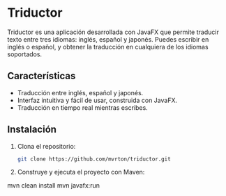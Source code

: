 # Triductor

Triductor es una aplicación desarrollada con JavaFX que permite traducir texto entre tres idiomas: inglés, español y japonés. 
Puedes escribir en inglés o español, y obtener la traducción en cualquiera de los idiomas soportados.

## Características

- Traducción entre inglés, español y japonés.
- Interfaz intuitiva y fácil de usar, construida con JavaFX.
- Traducción en tiempo real mientras escribes.

## Instalación

1. Clona el repositorio:
   ```bash
   git clone https://github.com/mvrton/triductor.git
2. Construye y ejecuta el proyecto con Maven:
  
  mvn clean install
  mvn javafx:run
